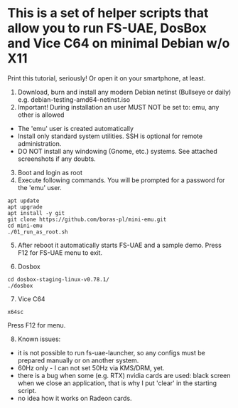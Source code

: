 # This is a set of helper scripts that allow you to run FS-UAE, DosBox and Vice C64 on minimal Debian w/o X11
Print this tutorial, seriously! Or open it on your smartphone, at least.

1. Download, burn and install any modern Debian netinst (Bullseye or daily) e.g. debian-testing-amd64-netinst.iso
2. Important! During installation an user MUST NOT be set to: emu, any other is allowed
- The 'emu' user is created automatically
- Install only standard system utilities. SSH is optional for remote administration.
- DO NOT install any windowing (Gnome, etc.) systems.
See attached screenshots if any doubts.
3. Boot and login as root
4. Execute following commands. You will be prompted for a password for the 'emu' user.
```
apt update
apt upgrade
apt install -y git
git clone https://github.com/boras-pl/mini-emu.git
cd mini-emu
./01_run_as_root.sh
```
5. After reboot it automatically starts FS-UAE and a sample demo. Press F12 for FS-UAE menu to exit.

6. Dosbox
```
cd dosbox-staging-linux-v0.78.1/
./dosbox
```
7. Vice C64
```
x64sc
```
Press F12 for menu.

8. Known issues:
- it is not possible to run fs-uae-launcher, so any configs must be prepared manually or on another system.
- 60Hz only - I can not set 50Hz via KMS/DRM, yet.
- there is a bug when some (e.g. RTX) nvidia cards are used: black screen when we close an application, that is why I put 'clear' in the starting script.
- no idea how it works on Radeon cards.
